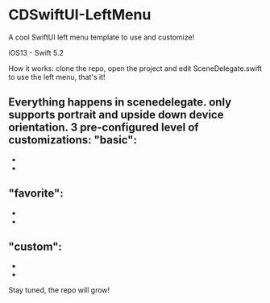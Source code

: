 # CDSwiftUI-LeftMenu
A cool SwiftUI left menu template to use and customize!

iOS13 - Swift 5.2


How it works: clone the repo, open the project and edit SceneDelegate.swift to use the left menu, that's it! 

Everything happens in scenedelegate. only supports portrait and upside down device orientation. 
3 pre-configured level of customizations:
"basic":
   -
   -
   -
   
"favorite":
  -
  -
  -
  
"custom":
  -
  - 
  -
  
  
Stay tuned, the repo will grow!
